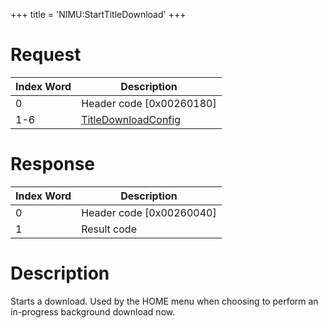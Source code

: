 +++
title = 'NIMU:StartTitleDownload'
+++

# Request

| Index Word | Description                                                        |
|------------|--------------------------------------------------------------------|
| 0          | Header code \[0x00260180\]                                         |
| 1-6        | [TitleDownloadConfig](NIM_Services#titledownloadconfig "wikilink") |

# Response

| Index Word | Description                |
|------------|----------------------------|
| 0          | Header code \[0x00260040\] |
| 1          | Result code                |

# Description

Starts a download. Used by the HOME menu when choosing to perform an
in-progress background download now.
